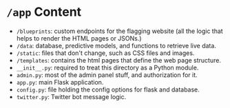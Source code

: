 # `/app` Content 

  - `/blueprints`: custom endpoints for the flagging website (all the logic that helps to render the HTML pages or JSONs.)
  - `/data`: database, predictive models, and functions to retrieve live data.
  - `/static`: files that don't change, such as CSS files and images.
  - `/templates`: contains the html pages that define the web page structure.
  - `__init__.py`: required to treat this directory as a Python module.
  - `admin.py`: most of the admin panel stuff, and authorization for it.
  - `app.py`: main Flask application.
  - `config.py`: file holding the config options for flask and database.
  - `twitter.py`: Twitter bot message logic.
